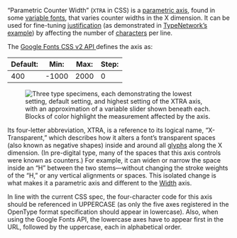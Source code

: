 
“Parametric Counter Width” (`XTRA` in CSS) is a [parametric axis](/glossary/parametric_axis), found in some [variable fonts](/glossary/variable_fonts), that varies counter widths in the X dimension. It can be used for fine-tuning [justification](/glossary/alignment_justification) (as demonstrated in [TypeNetwork’s example](https://variablefonts.typenetwork.com/topics/spacing/variations)) by affecting the number of [characters](/glossary/character) per line.

The [Google Fonts CSS v2 API ](https://developers.google.com/fonts/docs/css2) defines the axis as:

| Default: | Min: | Max: | Step: |
| --- | --- | --- | --- |
| 400 | -1000 | 2000 | 0 |

<figure>

![Three type specimens, each demonstrating the lowest setting, default setting, and highest setting of the XTRA axis, with an approximation of a variable slider shown beneath each. Blocks of color highlight the measurement affected by the axis.](images/thumbnail.svg)

</figure>

Its four-letter abbreviation, XTRA, is a reference to its logical name, “X-Transparent,” which describes how it alters a font’s transparent spaces (also known as negative shapes) inside and around all [glyphs](/glossary/glyph) along the X dimension. (In pre-digital type, many of the spaces that this axis controls were known as counters.) For example, it can widen or narrow the space inside an “H” between the two stems—without changing the stroke weights of the “H,” or any vertical alignments or spaces. This isolated change is what makes it a parametric axis and different to the [Width](/glossary/width) axis.

In line with the current CSS spec, the four-character code for this axis should be referenced in UPPERCASE (as only the five axes registered in the OpenType format specification should appear in lowercase). Also, when using the Google Fonts API, the lowercase axes have to appear first in the URL, followed by the uppercase, each in alphabetical order.
